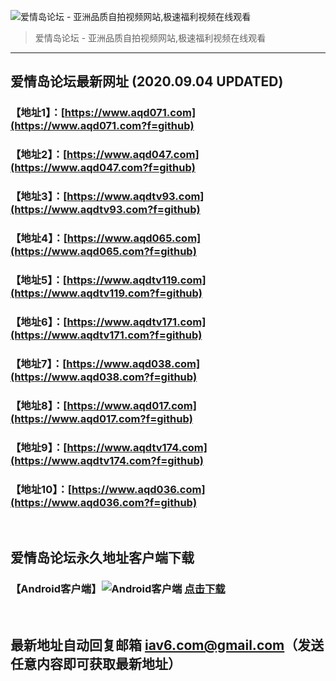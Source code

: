 ![爱情岛论坛 - 亚洲品质自拍视频网站,极速福利视频在线观看](http://ww1.sinaimg.cn/large/007drMcOgy1g5i6x3ua0xj30eg0393yo.jpg)
> 爱情岛论坛 - 亚洲品质自拍视频网站,极速福利视频在线观看

---

## 爱情岛论坛最新网址 (2020.09.04 UPDATED)
### 【地址1】：[https://www.aqd071.com](https://www.aqd071.com?f=github)
### 【地址2】：[https://www.aqd047.com](https://www.aqd047.com?f=github)
### 【地址3】：[https://www.aqdtv93.com](https://www.aqdtv93.com?f=github)
### 【地址4】：[https://www.aqd065.com](https://www.aqd065.com?f=github)
### 【地址5】：[https://www.aqdtv119.com](https://www.aqdtv119.com?f=github)
### 【地址6】：[https://www.aqdtv171.com](https://www.aqdtv171.com?f=github)
### 【地址7】：[https://www.aqd038.com](https://www.aqd038.com?f=github)
### 【地址8】：[https://www.aqd017.com](https://www.aqd017.com?f=github)
### 【地址9】：[https://www.aqdtv174.com](https://www.aqdtv174.com?f=github)
### 【地址10】：[https://www.aqd036.com](https://www.aqd036.com?f=github)
<br>

## 爱情岛论坛永久地址客户端下载
### 【Android客户端】![Android客户端](https://ww1.sinaimg.cn/large/007drMcOgy1fzljgv278jj300f00ia9t.jpg) [点击下载](https://cdn.jinfu.love/app/aqdlt_android_0828.apk)

<br>

## 最新地址自动回复邮箱 [iav6.com@gmail.com](mailto:iav6.com@gmail.com)（发送任意内容即可获取最新地址）
